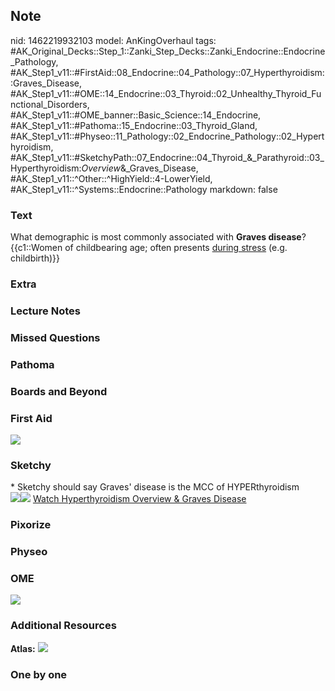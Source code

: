 ## Note
nid: 1462219932103
model: AnKingOverhaul
tags: #AK_Original_Decks::Step_1::Zanki_Step_Decks::Zanki_Endocrine::Endocrine_Pathology, #AK_Step1_v11::#FirstAid::08_Endocrine::04_Pathology::07_Hyperthyroidism::Graves_Disease, #AK_Step1_v11::#OME::14_Endocrine::03_Thyroid::02_Unhealthy_Thyroid_Functional_Disorders, #AK_Step1_v11::#OME_banner::Basic_Science::14_Endocrine, #AK_Step1_v11::#Pathoma::15_Endocrine::03_Thyroid_Gland, #AK_Step1_v11::#Physeo::11_Pathology::02_Endocrine_Pathology::02_Hyperthyroidism, #AK_Step1_v11::#SketchyPath::07_Endocrine::04_Thyroid_&_Parathyroid::03_Hyperthyroidism:_Overview_&_Graves_Disease, #AK_Step1_v11::^Other::^HighYield::4-LowerYield, #AK_Step1_v11::^Systems::Endocrine::Pathology
markdown: false

### Text
<div>
  What demographic is most commonly associated with <b>Graves
  disease</b>?
</div>
<div>
  {{c1::Women of childbearing age; often presents <u>during
  stress</u> (e.g. childbirth)}}
</div>

### Extra


### Lecture Notes


### Missed Questions


### Pathoma


### Boards and Beyond


### First Aid
<img src="tmp7h2x9S.png">

### Sketchy
<div>
  * Sketchy should say Graves' disease is the MCC of
  HYPERthyroidism
</div><img src=
"G%20MCC%20HYPERthyroid%20in%20world%20(women)_1566160514431.jpg"><img src="Zoverall%20picture%20(112).JPG">
<a href=
"https://dashboard.sketchy.com/study/medical/courses/medical-pathophysiology/units/medical-pathophysiology-endocrine/videos/medical-pathophysiology-endocrine-thyroid-and-parathyroid-hyperthyroidism-overview-and-graves-disease?utm_source=anki&utm_medium=partnership&utm_campaign=february_update&utm_content=medical">
Watch Hyperthyroidism Overview & Graves Disease</a>

### Pixorize


### Physeo


### OME
<div class="ome-widget">
  <a href=
  "https://onlinemeded.org/spa/endocrine?ref=anki"><img src="_OME_AnkiFlashcards_Topic_1.png"></a>
</div>

### Additional Resources
<b>Atlas:</b> <img src="tmpuHAplD.png">

### One by one

